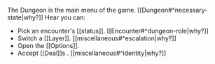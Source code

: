The Dungeon is the main menu of the game. [[Dungeon#^necessary-state|why?]]
Hear you can:
- Pick an encounter's [[status]].  [[Encounter#^dungeon-role|why?]]
- Switch a [[Layer]]. [[miscellaneous#^escalation|why?]]
- Open the [[Options]].
- Accept [[Deal]]s . [[miscellaneous#^identity|why?]]
